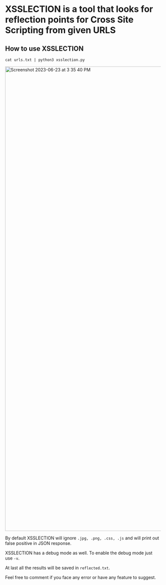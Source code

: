 
<h1>XSSLECTION is a tool that looks for reflection points for Cross Site Scripting from given URLS</h1>


<h2>How to use XSSLECTION</h2>

```
cat urls.txt | python3 xsslection.py
```
<img width="1498" alt="Screenshot 2023-06-23 at 3 35 40 PM" src="https://github.com/imranfactorial/XSSLECTION/assets/134529947/f8001d50-bbe5-4caf-b706-de7fe74fb874">


By default XSSLECTION will ignore `.jpg, .png, .css, .js` and will print out false positive in JSON response.

XSSLECTION has a debug mode as well. To enable the debug mode just use `-v`. 

At last all the results will be saved in `reflected.txt`.

Feel free to comment if you face any error or have any feature to suggest.
